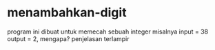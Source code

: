 # menambahkan-digit
program ini dibuat untuk memecah sebuah integer misalnya input = 38 output = 2, mengapa? penjelasan terlampir
